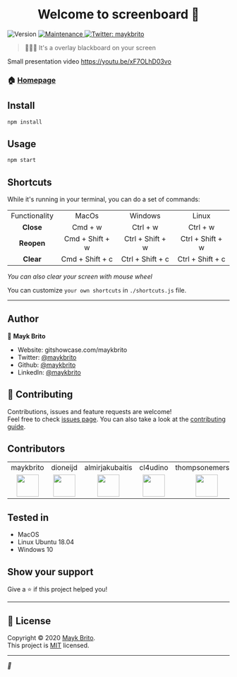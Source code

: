<h1 align="center">Welcome to screenboard 👋</h1>
<p>
  <img alt="Version" src="https://img.shields.io/badge/version-1.0.0-blue.svg?cacheSeconds=2592000" />
  
  <a href="https://github.com/maykbrito/screenboard/graphs/commit-activity" target="_blank">
    <img alt="Maintenance" src="https://img.shields.io/badge/Maintained%3F-yes-green.svg" />
  </a>
  
  <a href="https://twitter.com/maykbrito" target="_blank">
    <img alt="Twitter: maykbrito" src="https://img.shields.io/twitter/follow/maykbrito.svg?style=social" />
  </a>
</p>

> 👨🏾‍🏫 It's a overlay blackboard on your screen


Small presentation video https://youtu.be/xF7OLhD03vo


### 🏠 [Homepage](https://github.com/maykbrito/screenboard#readme)

## Install

```sh
npm install
```

## Usage

```sh
npm start
```

## Shortcuts

While it's running in your terminal, you can do a set of commands:

| | | | |
| :-: | :-: | :-: | :-: |
| Functionality | MacOs | Windows | Linux | 
| **Close** |  Cmd + w | Ctrl + w | Ctrl + w |
| **Reopen** |  Cmd + Shift + w | Ctrl + Shift + w | Ctrl + Shift + w |
| **Clear** |  Cmd + Shift + c | Ctrl + Shift + c | Ctrl + Shift + c |

_You can also clear your screen with mouse wheel_

You can customize `your own shortcuts` in `./shortcuts.js` file.

---

## Author

👤 **Mayk Brito**

* Website: gitshowcase.com/maykbrito
* Twitter: [@maykbrito](https://twitter.com/maykbrito)
* Github: [@maykbrito](https://github.com/maykbrito)
* LinkedIn: [@maykbrito](https://linkedin.com/in/maykbrito)

## 🤝 Contributing

Contributions, issues and feature requests are welcome!<br />Feel free to check [issues page](https://github.com/maykbrito/screenboard/issues). You can also take a look at the [contributing guide](https://github.com/maykbrito/screenboard/blob/master/CONTRIBUTING.md).

## Contributors

| | | | | |
| :-: | :-: | :-: | :-: | :-: |
| maykbrito | dioneijd | almirjakubaitis | cl4udino | thompsonemerson | |
| <img width="50" src="https://avatars2.githubusercontent.com/u/6643122?s=460&u=1e9e1f04b76fb5374e6a041f5e41dce83f3b5d92&v=4"> | <img width="50" src="https://avatars3.githubusercontent.com/u/49819948?s=460&u=d4c758690cffa52953e05088e2573f4eb5beb1ec&v=4"> | <img width="50"  src="https://avatars1.githubusercontent.com/u/37607313?s=460&u=8f73273a92d2cee25f735928aa8de15d790488b9&v=4"> | <img width="50"  src="https://avatars0.githubusercontent.com/u/25092787?s=460&u=681798dbfbe65060587c6a9c204e0e8fe0c82c2e&v=4"> | <img width="50"  src="https://avatars0.githubusercontent.com/u/6743115?s=400&u=1d7f4332d6f68749708881bcba0cf240165ebab0&v=4"> | | 



## Tested in

- MacOS
- Linux Ubuntu 18.04
- Windows 10

## Show your support

Give a ⭐️ if this project helped you!

---

## 📝 License

Copyright © 2020 [Mayk Brito](https://github.com/maykbrito).<br />
This project is [MIT](https://github.com/maykbrito/screenboard/blob/master/LICENSE) licensed.

***
_💜_
